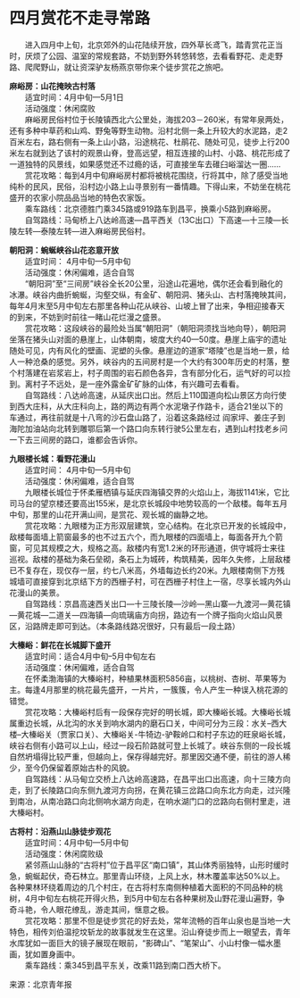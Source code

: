 # 四月赏花不走寻常路  
  
&emsp;&emsp;进入四月中上旬，北京郊外的山花陆续开放，四外草长鸢飞，踏青赏花正当时，厌烦了公园、温室的常规套路，不妨到野外转悠转悠，去看看野花、走走野路、爬爬野山，就让资深驴友杨燕京带你来个徒步赏花之旅吧。   
  
**麻峪房：山花掩映古村落**  
&emsp;&emsp;适宜时间：4月中旬—5月1日  
&emsp;&emsp;活动强度：休闲腐败  
&emsp;&emsp;麻峪房民俗村位于长陵镇西北六公里处，海拔203－260米，有常年泉两处，还有多种中草药和山鸡、野兔等野生动物。沿村北侧一条上升较大的水泥路，走2百米左右，路右侧有一条上山小路，沿途桃花、杜鹃花、随处可见，徒步上行200米左右就到达了该村的观景山脊，登高远望，相互连接的山村、小路、桃花形成了一道独特的风景线，如果感觉还不过瘾的话，可直接坐车去碓臼峪溜达一圈……  
&emsp;&emsp;赏花攻略：每到4月中旬麻峪房村都将被桃花围绕，行将其中，除了感受当地纯朴的民风，民俗，沿村边小路上山寻景别有一番情趣。下得山来，不妨坐在桃花盛开的农家小院品品当地的特色农家饭。   
&emsp;&emsp;乘车路线：北京德胜门乘345路或919路车到昌平，换乘小5路到麻峪房。   
&emsp;&emsp;自驾路线：马甸桥上八达岭高速—昌平西关（13C出口）下高速—十三陵—长陵左转—泰陵左转—进入麻峪房民俗村。   
  
**朝阳洞：蜿蜒峡谷山花恣意开放**  
&emsp;&emsp;适宜时间： 4月中旬—5月中旬  
&emsp;&emsp;活动强度：休闲偏难，适合自驾  
&emsp;&emsp;“朝阳洞”至“三间房”峡谷全长20公里，沿途山花遍地，偶尔还会看到融化的冰瀑。峡谷内曲折蜿蜒，沟壑交纵，有金矿、朝阳洞、猪头山、古村落掩映其间，每年4月末至5月中旬左右那里各种山花从峡谷、山坡上冒了出来，争相迎接春天的到来，不妨到时前往一睹山花烂漫之盛景。   
&emsp;&emsp;赏花攻略：这段峡谷的最险处当属“朝阳洞”（朝阳洞须找当地向导），朝阳洞坐落在猪头山对面的悬崖上，山体朝南，坡度大约40—50度。悬崖上庙宇的遗址随处可见，内有风化的壁画、泥塑的头像。悬崖边的道家“塔陵”也是当地一景，给人一种沧桑的感觉。另外，峡谷内的五间房村是一个大约有300年历史的村落，整个村落建在岩浆岩上，村子周围的岩石颜色各异，含有部分化石，运气好的可以捡到。离村子不远处，是一座外露金矿矿脉的山体，有兴趣可去看看。   
&emsp;&emsp;自驾路线：八达岭高速，从延庆出口出。然后上110国道向松山景区方向行使到西大庄科，从大庄科向上，路的两边有两个水泥墩子作路卡，适合21坐以下的车通过，再往前就是十八弯的沙石盘山路了，沿着这条路经过 阎家坪、姜庄子到海陀加油站向北转到雕鄂后第一个路口向东转行驶5公里左右，遇到山村找老乡问一下去三间房的路口，谁都会告诉你。   
  
**九眼楼长城：看野花漫山**  
&emsp;&emsp;适宜时间： 4月中旬—5月中旬  
&emsp;&emsp;活动强度：休闲偏难，适合自驾  
&emsp;&emsp;九眼楼长城位于怀柔雁栖镇与延庆四海镇交界的火焰山上，海拔1141米，它比司马台的望京楼还要高出155米，是北京长城段中地势较高的一个敌楼。每年五月中旬，那里的山花开满山间，是赏花、观长城的幽静之地。   
&emsp;&emsp;赏花攻略：九眼楼为正方形双层建筑，空心结构。在北京已开发的长城段中，敌楼每面墙上箭窗最多的也不过五六个，而九眼楼的四面墙上，每面各开九个箭窗，可见其规模之大，规格之高。敌楼内有宽1.2米的环形通道，供守城将士来往巡视。敌楼的基础为条石垒砌，条石上为城砖，构筑精美，因年久失修，上层敌楼已不复存在，现仅存一层，约七八米高，外墙每边长约20米。九眼楼南侧下方残城墙可直接穿到北京结下方的西栅子村，可在西栅子村住上一宿，尽享长城内外山花漫山的美景。   
&emsp;&emsp;自驾路线：京昌高速西关出口—十三陵长陵—沙岭—黑山寨—九渡河—黄花镇—黄花城—二道关—四海镇—向琉璃庙方向拐，路边有一个牌子指向火焰山风景区，沿路牌走即可到达。（本条路线路况很好，只有最后一段土路）  
  
**大榛峪：鲜花在长城脚下盛开**  
&emsp;&emsp;适宜时间：适合4月中旬–5月中旬左右  
&emsp;&emsp;活动强度：休闲偏难，适合自驾  
&emsp;&emsp;在怀柔渤海镇的大榛峪村，种植果林面积5856亩，以桃树、杏树、苹果等为主。每逢4月那里的桃花最先盛开，一片片，一簇簇，令人产生一种误入桃花源的错觉。   
&emsp;&emsp;赏花攻略：大榛峪村后有一段保存完好的明长城，即大榛峪长城。大榛峪长城属重边长城，从北沟的水关到响水湖内的磨石口关，中间可分为三段：水关–西大楼–大榛峪关（贾家口关）、大榛峪关-牛犄边-驴鞍岭口和村子东边的旺泉峪长城，峡谷右侧有小路可以上山，经过一段石阶路就可登上长城了。峡谷东侧的一段长城自然坍塌得比较严重，但越向上，保存得越完好。那里因交通不便，前往的游人稀少，至今仍保留着原始古朴的风貌。   
&emsp;&emsp;自驾路线：从马甸立交桥上八达岭高速路，在昌平出口出高速，向十三陵方向走，到了长陵路口向东侧九渡河方向拐，在黄花镇三岔路口向东北方向走，过兴隆到南冶，从南冶路口向北侧响水湖方向走，在响水湖门口的岔路向右侧村里走，进大榛峪村。   
  
**古将村：沿燕山山脉徒步观花**  
&emsp;&emsp;适宜时间：4月中旬—5月中旬  
&emsp;&emsp;活动强度：休闲腐败级  
&emsp;&emsp;紧邻燕山山脉的“古将村”位于昌平区“南口镇”，其山体秀丽独特，山形时缓时急，蜿蜒起伏，奇石林立。那里青山环绕，上风上水，林木覆盖率达50%以上。各种果林环绕着周边的几个村庄，在古将村东南侧种植着大面积的不同品种的桃树，4月中旬左右桃花开得火热，到5月中旬左右各种果树及山野花漫山遍野，争奇斗艳，令人眼花缭乱，游走其间，惬意之极。   
&emsp;&emsp;赏花攻略：那里不但是徒步赏花的好去处，常年流畅的百年山泉也是当地一大特色，相传刘伯温挖坟斩龙的故事就发生在这里。沿山脊徒步而上一眼望去，青年水库犹如一面巨大的镜子展现在眼前，“影碑山”、“笔架山”、小山村像一幅水墨画，犹如置身画中。   
&emsp;&emsp;乘车路线：乘345到昌平东关，改乘11路到南口西大桥下。   
  
来源：北京青年报